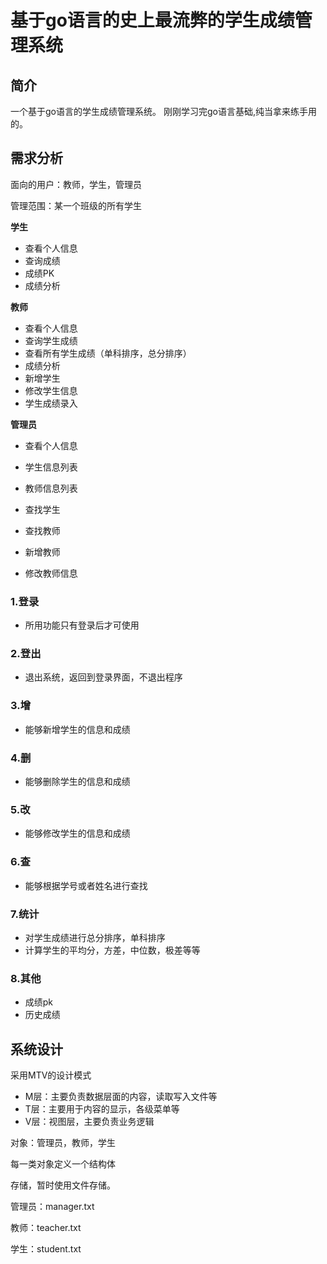 # 基于go语言的史上最流弊的学生成绩管理系统



## 简介



一个基于go语言的学生成绩管理系统。
刚刚学习完go语言基础,纯当拿来练手用的。





## 需求分析



面向的用户：教师，学生，管理员

管理范围：某一个班级的所有学生



**学生**

- 查看个人信息
- 查询成绩
- 成绩PK
- 成绩分析



**教师**

- 查看个人信息
- 查询学生成绩
- 查看所有学生成绩（单科排序，总分排序）
- 成绩分析
- 新增学生
- 修改学生信息
- 学生成绩录入



**管理员**

- 查看个人信息

- 学生信息列表

- 教师信息列表

- 查找学生

- 查找教师

- 新增教师

- 修改教师信息

  





### 1.登录

- 所用功能只有登录后才可使用

  

### 2.登出

- 退出系统，返回到登录界面，不退出程序



### 3.增

- 能够新增学生的信息和成绩

  

### 4.删

- 能够删除学生的信息和成绩



### 5.改

- 能够修改学生的信息和成绩



### 6.查

- 能够根据学号或者姓名进行查找



### 7.统计

- 对学生成绩进行总分排序，单科排序
- 计算学生的平均分，方差，中位数，极差等等



### 8.其他

- 成绩pk
- 历史成绩





## 系统设计



采用MTV的设计模式

- M层：主要负责数据层面的内容，读取写入文件等
- T层：主要用于内容的显示，各级菜单等
- V层：视图层，主要负责业务逻辑



对象：管理员，教师，学生

每一类对象定义一个结构体





存储，暂时使用文件存储。

管理员：manager.txt

教师：teacher.txt

学生：student.txt































